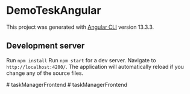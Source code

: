 # DemoTeskAngular

This project was generated with [Angular CLI](https://github.com/angular/angular-cli) version 13.3.3.

## Development server
Run `npm install`
Run `npm start` for a dev server. Navigate to `http://localhost:4200/`. The application will automatically reload if you change any of the source files.

#   t a s k M a n a g e r F r o n t e n d 
 
 #   t a s k M a n a g e r F r o n t e n d 
 
 
